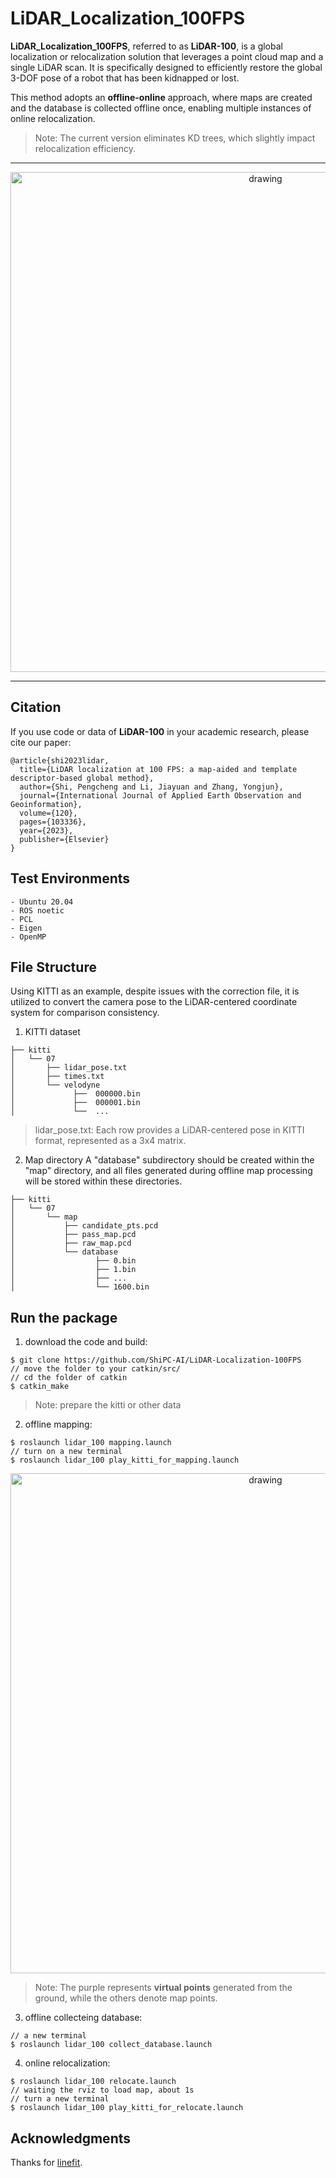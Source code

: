 # LiDAR_Localization_100FPS
**LiDAR_Localization_100FPS**, referred to as **LiDAR-100**, is a global localization or relocalization solution that leverages a point cloud map and a single LiDAR scan. It is specifically designed to efficiently restore the global 3-DOF pose of a robot that has been kidnapped or lost.

This method adopts an **offline-online** approach, where maps are created and the database is collected offline once, enabling multiple instances of online relocalization.

> Note: The current version eliminates KD trees, which slightly impact relocalization efficiency.
---

<p align="center">
    <img src="media/07_relocate.gif" alt="drawing" width="800"/>
</p>

---
##  Citation
If you use code or data of **LiDAR-100** in your academic research, please cite our paper:
```
@article{shi2023lidar,
  title={LiDAR localization at 100 FPS: a map-aided and template descriptor-based global method},
  author={Shi, Pengcheng and Li, Jiayuan and Zhang, Yongjun},
  journal={International Journal of Applied Earth Observation and Geoinformation},
  volume={120},
  pages={103336},
  year={2023},
  publisher={Elsevier}
}
```
## Test Environments
```
- Ubuntu 20.04
- ROS noetic
- PCL
- Eigen
- OpenMP
```
## File Structure
Using KITTI as an example, despite issues with the correction file, it is utilized to convert the camera pose to the LiDAR-centered coordinate system for comparison consistency.

1. KITTI dataset
```
├── kitti
│   └── 07
│       ├── lidar_pose.txt
│       ├── times.txt
│       └── velodyne
│             ├──  000000.bin
│             ├──  000001.bin
│             └──  ...
```
> lidar_pose.txt: Each row provides a LiDAR-centered pose in KITTI format, represented as a 3x4 matrix.

2. Map directory
A "database" subdirectory should be created within the "map" directory, and all files generated during offline map processing will be stored within these directories.
```
├── kitti
│   └── 07
│       └── map
│           ├── candidate_pts.pcd
│           ├── pass_map.pcd
│           ├── raw_map.pcd
│           └── database
│                  ├── 0.bin
│                  ├── 1.bin
│                  ├── ...
│                  └── 1600.bin
```

## Run the package
1. download the code and build: 
```
$ git clone https://github.com/ShiPC-AI/LiDAR-Localization-100FPS
// move the folder to your catkin/src/
// cd the folder of catkin
$ catkin_make
```
> Note: prepare the kitti or other data

2. offline mapping: 
```
$ roslaunch lidar_100 mapping.launch
// turn on a new terminal 
$ roslaunch lidar_100 play_kitti_for_mapping.launch
```
<p align="center">
    <img src="media/07_mapping.gif" alt="drawing" width="800"/>
</p>

> Note: The purple represents **virtual points** generated from the ground, while the others denote map points.

3. offline collecteing database: 
```
// a new terminal
$ roslaunch lidar_100 collect_database.launch
```
<!-- <p align="center">
    <img src="media/collect_database.png" alt="drawing" width="400"/>
</p> -->

4. online relocalization: 
```
$ roslaunch lidar_100 relocate.launch
// waiting the rviz to load map, about 1s
// turn a new terminal
$ roslaunch lidar_100 play_kitti_for_relocate.launch
```

## Acknowledgments

Thanks for [linefit](https://github.com/lorenwel/linefit_ground_segmentation).